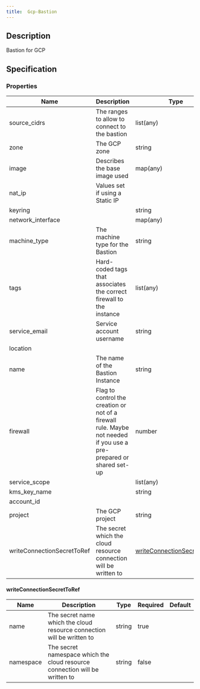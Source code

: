 ```yaml
---
title:  Gcp-Bastion
---
```


## Description

Bastion for GCP

## Specification


### Properties

 Name | Description | Type | Required | Default 
 ------------ | ------------- | ------------- | ------------- | ------------- 
 source_cidrs | The ranges to allow to connect to the bastion | list(any) | true |  
 zone | The GCP zone | string | true |  
 image | Describes the base image used | map(any) | true |  
 nat_ip | Values set if using a Static IP |  | false |  
 keyring |  | string | false |  
 network_interface |  | map(any) | true |  
 machine_type | The machine type for the Bastion | string | false |  
 tags | Hard-coded tags that associates the correct firewall to the instance | list(any) | false |  
 service_email | Service account username | string | true |  
 location |  |  | false |  
 name | The name of the Bastion Instance | string | false |  
 firewall | Flag to control the creation or not of a firewall rule. Maybe not needed if you use a pre-prepared or shared set-up | number | false |  
 service_scope |  | list(any) | false |  
 kms_key_name |  | string | false |  
 account_id |  |  | true |  
 project | The GCP project | string | true |  
 writeConnectionSecretToRef | The secret which the cloud resource connection will be written to | [writeConnectionSecretToRef](#writeConnectionSecretToRef) | false |  


#### writeConnectionSecretToRef

 Name | Description | Type | Required | Default 
 ------------ | ------------- | ------------- | ------------- | ------------- 
 name | The secret name which the cloud resource connection will be written to | string | true |  
 namespace | The secret namespace which the cloud resource connection will be written to | string | false |  
